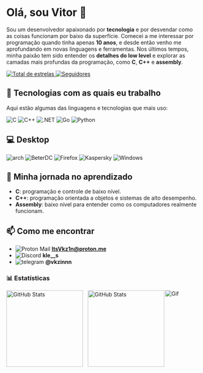 # Olá, sou Vitor 👋

Sou um desenvolvedor apaixonado por **tecnologia** e por desvendar como as coisas funcionam por baixo da superfície. Comecei a me interessar por programação quando tinha apenas **10 anos**, e desde então venho me aprofundando em novas linguagens e ferramentas. Nos últimos tempos, minha paixão tem sido entender os **detalhes do low level** e explorar as camadas mais profundas da programação, como **C**, **C++** e **assembly**.

<p align="left">
    <a href="https://github.com/VictorJMM?tab=repositories&sort=stargazers">
        <img 
            alt="Total de estrelas" 
            title="Total de estrelas GitHub" 
            src="https://custom-icon-badges.demolab.com/github/stars/VictorJMM?color=55960c&style=for-the-badge&labelColor=488207&logo=star&label=estrelas"
        />
    </a>
    <a href="https://github.com/VictorJMM?tab=followers">
        <img 
            alt="Seguidores" 
            title="Me siga no GitHub" 
            src="https://custom-icon-badges.demolab.com/github/followers/VictorJMM?color=236ad3&labelColor=1155ba&style=for-the-badge&logo=github&label=Seguidores&logoColor=white"
        />
    </a>
</p>

## 🚀 Tecnologias com as quais eu trabalho

Aqui estão algumas das linguagens e tecnologias que mais uso:

![C](https://img.shields.io/badge/-C-A8B9CC?style=flat-square&logo=c&logoColor=white)
![C++](https://img.shields.io/badge/-C++-00599C?style=flat-square&logo=c%2B%2B&logoColor=white)
![.NET](https://img.shields.io/badge/-NET-512BD4?style=flat-square&logo=.net&logoColor=white)
![Go](https://img.shields.io/badge/-Go-00ADD8?style=flat-square&logo=go&logoColor=white)
![Python](https://img.shields.io/badge/-Python-3776AB?style=flat-square&logo=python&logoColor=white)

## 💻 Desktop

![arch](https://img.shields.io/badge/Arch%20Linux-1793D1.svg?style=for-the-badge&logo=Arch-Linux&logoColor=white)
![BeterDC](https://img.shields.io/badge/BetterDiscord-3E82E5.svg?style=for-the-badge&logo=BetterDiscord&logoColor=white)
![Firefox](https://img.shields.io/badge/Firefox%20Browser-FF7139.svg?style=for-the-badge&logo=Firefox-Browser&logoColor=white)
![Kaspersky](https://img.shields.io/badge/Kaspersky-006D5C.svg?style=for-the-badge&logo=Kaspersky&logoColor=white)
![Windows](https://img.shields.io/badge/Windows-0078D6?style=for-the-badge&logo=windows&logoColor=white)


## 🌱 Minha jornada no aprendizado

- **C**: programação e controle de baixo nível.
- **C++**: programação orientada a objetos e sistemas de alto desempenho.
- **Assembly**: baixo nível para entender como os computadores realmente funcionam.

## 📫 Como me encontrar

- ![Proton Mail](https://img.shields.io/badge/Proton%20Mail-6D4AFF.svg?style=for-the-badge&logo=Proton-Mail&logoColor=white) **ItsVkz1n@proton.me**
- ![Discord](https://img.shields.io/badge/Discord-5865F2.svg?style=for-the-badge&logo=Discord&logoColor=white) **kle__s**
- ![telegram](https://img.shields.io/badge/Telegram-26A5E4.svg?style=for-the-badge&logo=Telegram&logoColor=white) **@vkzinnn**


### 📊 Estatísticas

<p>
  <img 
    align="left" 
    alt="GitHub Stats" 
    height="200" 
    style="padding-right: 10px;" 
    src="https://github-readme-stats.vercel.app/api?username=VictorJMM&show_icons=true&theme=tokyonight&include_all_commits=true&locale=pt-br" 
  />

<img 
      align="left" 
      alt="GitHub Stats" 
      height="200" 
      src="https://github-readme-stats.vercel.app/api/top-langs/?username=VictorJMM&theme=tokyonight&layout=compact&custom_title=Tecnologias&langs_count=5" 
  />

![Gif](https://media1.tenor.com/m/OXiZyYiTx04AAAAd/%D0%B0h-stressed.gif)
